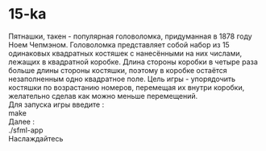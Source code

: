 # 15-ka
Пятнашки, такен - популярная головоломка, придуманная в 1878 году Ноем Чепмэном. Головоломка представляет собой набор из 15 одинаковых квадратных костяшек с нанесёнными на них числами, лежащих в квадратной коробке. Длина стороны коробки в четыре раза больше длины стороны костяшки, поэтому в коробке остаётся незаполненным одно квадратное поле. Цель игры - упорядочить костяшки по возрастанию номеров, перемещая их внутри коробки, желательно сделав как можно меньше перемещений. <br />
Для запуска игры введите :<br />
    make<br />
Далее :<br />
    ./sfml-app<br />
Наслаждайтесь